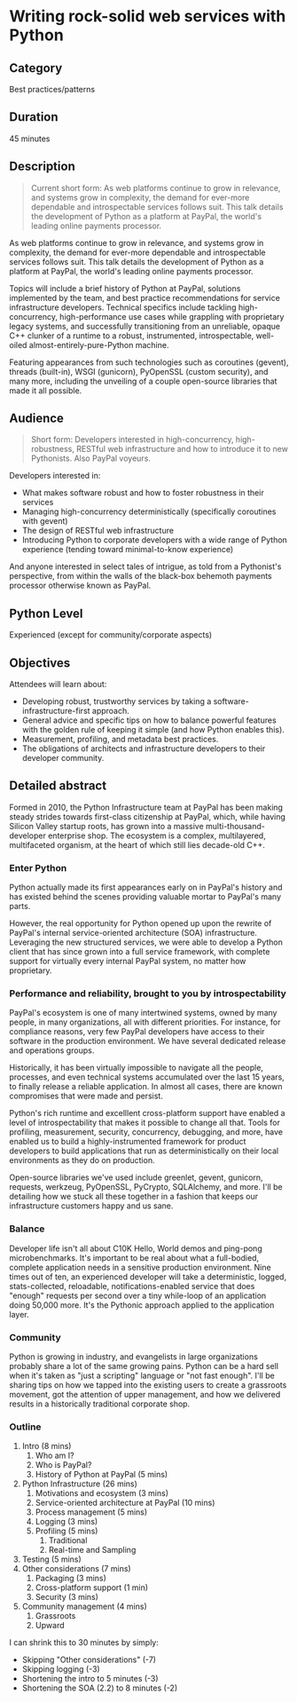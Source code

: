 # Writing rock-solid web services with Python

## Category

Best practices/patterns

## Duration

45 minutes

## Description

> Current short form: As web platforms continue to grow in relevance, and systems grow in complexity, the demand for ever-more dependable and introspectable services follows suit. This talk details the development of Python as a platform at PayPal, the world's leading online payments processor.

As web platforms continue to grow in relevance, and systems grow in
complexity, the demand for ever-more dependable and introspectable
services follows suit. This talk details the development of Python as a
platform at PayPal, the world's leading online payments processor.

Topics will include a brief history of Python at PayPal, solutions
implemented by the team, and best practice recommendations for service
infrastructure developers. Technical specifics include tackling
high-concurrency, high-performance use cases while grappling with
proprietary legacy systems, and successfully transitioning from an
unreliable, opaque C++ clunker of a runtime to a robust, instrumented,
introspectable, well-oiled almost-entirely-pure-Python machine.

Featuring appearances from such technologies such as coroutines
(gevent), threads (built-in), WSGI (gunicorn), PyOpenSSL (custom
security), and many more, including the unveiling of a couple
open-source libraries that made it all possible.

## Audience

> Short form: Developers interested in high-concurrency, high-robustness, RESTful web infrastructure and how to introduce it to new Pythonists. Also PayPal voyeurs.

Developers interested in:

- What makes software robust and how to foster robustness in their
  services
- Managing high-concurrency deterministically (specifically coroutines
  with gevent)
- The design of RESTful web infrastructure
- Introducing Python to corporate developers with a wide range of
  Python experience (tending toward minimal-to-know experience)

And anyone interested in select tales of intrigue, as told from a
Pythonist's perspective, from within the walls of the black-box behemoth
payments processor otherwise known as PayPal.

## Python Level

Experienced (except for community/corporate aspects)

## Objectives

Attendees will learn about:

- Developing robust, trustworthy services by taking a
  software-infrastructure-first approach.
- General advice and specific tips on how to balance powerful features
  with the golden rule of keeping it simple (and how Python enables
  this).
- Measurement, profiling, and metadata best practices.
- The obligations of architects and infrastructure developers to their
  developer community.

## Detailed abstract

Formed in 2010, the Python Infrastructure team at PayPal has been making
steady strides towards first-class citizenship at PayPal, which, while
having Silicon Valley startup roots, has grown into a massive
multi-thousand-developer enterprise shop. The ecosystem is a complex,
multilayered, multifaceted organism, at the heart of which still lies
decade-old C++.

### Enter Python

Python actually made its first appearances early on in PayPal's history
and has existed behind the scenes providing valuable mortar to PayPal's
many parts.

However, the real opportunity for Python opened up upon the rewrite of
PayPal's internal service-oriented architecture (SOA) infrastructure.
Leveraging the new structured services, we were able to develop a Python
client that has since grown into a full service framework, with complete
support for virtually every internal PayPal system, no matter how
proprietary.

### Performance and reliability, brought to you by introspectability

PayPal's ecosystem is one of many intertwined systems, owned by many
people, in many organizations, all with different priorities. For
instance, for compliance reasons, very few PayPal developers have access
to their software in the production environment. We have several
dedicated release and operations groups.

Historically, it has been virtually impossible to navigate all the
people, processes, and even technical systems accumulated over the last
15 years, to finally release a reliable application. In almost all
cases, there are known compromises that were made and persist.

Python's rich runtime and excelllent cross-platform support have enabled
a level of introspectability that makes it possible to change all that.
Tools for profiling, measurement, security, concurrency, debugging, and
more, have enabled us to build a highly-instrumented framework for
product developers to build applications that run as deterministically
on their local environments as they do on production.

Open-source libraries we've used include greenlet, gevent, gunicorn,
requests, werkzeug, PyOpenSSL, PyCrypto, SQLAlchemy, and more. I'll be
detailing how we stuck all these together in a fashion that keeps our
infrastructure customers happy and us sane.

### Balance

Developer life isn't all about C10K Hello, World demos and ping-pong
microbenchmarks. It's important to be real about what a full-bodied,
complete application needs in a sensitive production environment. Nine
times out of ten, an experienced developer will take a deterministic,
logged, stats-collected, reloadable, notifications-enabled service that
does "enough" requests per second over a tiny while-loop of an
application doing 50,000 more. It's the Pythonic approach applied to the
application layer.

### Community

Python is growing in industry, and evangelists in large organizations
probably share a lot of the same growing pains. Python can be a hard
sell when it's taken as "just a scripting" language or "not fast
enough". I'll be sharing tips on how we tapped into the existing users
to create a grassroots movement, got the attention of upper management,
and how we delivered results in a historically traditional corporate
shop.

### Outline

1.  Intro (8 mins)
    1.  Who am I?
    2.  Who is PayPal?
    3.  History of Python at PayPal (5 mins)
2.  Python Infrastructure (26 mins)
    1.  Motivations and ecosystem (3 mins)
    2.  Service-oriented architecture at PayPal (10 mins)
    3.  Process management (5 mins)
    4.  Logging (3 mins)
    5.  Profiling (5 mins)
        1.  Traditional
        2.  Real-time and Sampling
3.  Testing (5 mins)
4.  Other considerations (7 mins)
    1.  Packaging (3 mins)
    2.  Cross-platform support (1 min)
    3.  Security (3 mins)
5.  Community management (4 mins)
    1.  Grassroots
    2.  Upward

I can shrink this to 30 minutes by simply:

- Skipping "Other considerations" (-7)
- Skipping logging (-3)
- Shortening the intro to 5 minutes (-3)
- Shortening the SOA (2.2) to 8 minutes (-2)

